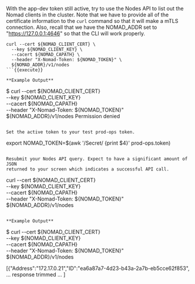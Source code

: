 With the app-dev token still active, try to use the Nodes API to list out the
Nomad clients in the cluster. Note that we have to provide all of the certificate
information to the `curl` command so that it will make a mTLS connection.  Also,
recall that we have the NOMAD_ADDR set to "https://127.0.0.1:4646" so that the
CLI will work properly.

```
curl --cert ${NOMAD_CLIENT_CERT} \
  --key ${NOMAD_CLIENT_KEY} \
  --cacert ${NOMAD_CAPATH} \
  --header "X-Nomad-Token: ${NOMAD_TOKEN}" \
  ${NOMAD_ADDR}/v1/nodes
```{{execute}}

**Example Output**

```
$ curl --cert ${NOMAD_CLIENT_CERT} \
  --key ${NOMAD_CLIENT_KEY} \
  --cacert ${NOMAD_CAPATH} \
  --header "X-Nomad-Token: ${NOMAD_TOKEN}" \
  ${NOMAD_ADDR}/v1/nodes
Permission denied
```

Set the active token to your test prod-ops token.

```
export NOMAD_TOKEN=$(awk '/Secret/ {print $4}' prod-ops.token)
```{{execute}}

Resubmit your Nodes API query. Expect to have a significant amount of JSON
returned to your screen which indicates a successful API call.

```
curl --cert ${NOMAD_CLIENT_CERT} \
  --key ${NOMAD_CLIENT_KEY} \
  --cacert ${NOMAD_CAPATH} \
  --header "X-Nomad-Token: ${NOMAD_TOKEN}" \
  ${NOMAD_ADDR}/v1/nodes
```{{execute}}

**Example Output**

```
$ curl --cert ${NOMAD_CLIENT_CERT} \
  --key ${NOMAD_CLIENT_KEY} \
  --cacert ${NOMAD_CAPATH} \
  --header "X-Nomad-Token: ${NOMAD_TOKEN}" \
  ${NOMAD_ADDR}/v1/nodes

[{"Address":"172.17.0.21","ID":"ea6a87a7-4d23-b43a-2a7b-eb5cce62f853",
... response trimmed ... ]
```

